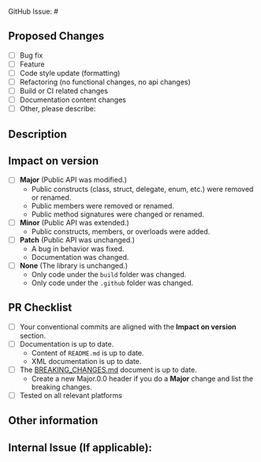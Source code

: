 GitHub Issue: #

## Proposed Changes
<!-- Please check one or more that apply to this PR. -->

 - [ ] Bug fix
 - [ ] Feature
 - [ ] Code style update (formatting)
 - [ ] Refactoring (no functional changes, no api changes)
 - [ ] Build or CI related changes
 - [ ] Documentation content changes
 - [ ] Other, please describe:

## Description

<!-- Please describe the changes that this PR introduces. -->


## Impact on version
<!-- Please select one or more based on your commits. -->

- [ ] **Major** (Public API was modified.)
  - Public constructs (class, struct, delegate, enum, etc.) were removed or renamed.
  - Public members were removed or renamed.
  - Public method signatures were changed or renamed.
- [ ] **Minor** (Public API was extended.)
  - Public constructs, members, or overloads were added.
- [ ] **Patch** (Public API was unchanged.)
  - A bug in behavior was fixed.
  - Documentation was changed.
- [ ] **None** (The library is unchanged.)
  - Only code under the `build` folder was changed.
  - Only code under the `.github` folder was changed.

## PR Checklist 

- [ ] Your conventional commits are aligned with the **Impact on version** section.
- [ ] Documentation is up to date.
  - Content of `README.md` is up to date.
  - XML documentation is up to date.
- [ ] The [BREAKING_CHANGES.md](../BREAKING_CHANGES.md) document is up to date.
  - Create a new Major.0.0 header if you do a **Major** change and list the breaking changes.
- [ ] Tested on all relevant platforms

## Other information

<!-- Please provide any additional information if necessary -->

## Internal Issue (If applicable):
<!-- Link to relevant internal issue if applicable. All PRs should be associated with an issue (GitHub issue or internal) -->
